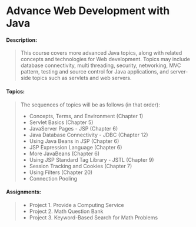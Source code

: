 # Advance Web Development with Java

#### Description:
> This course covers more advanced Java topics, along with related concepts and technologies for Web development. Topics may include database connectivity, multi threading, security, networking, MVC pattern, testing and source control for Java applications, and server-side topics such as servlets and web servers.


#### Topics:
> The sequences of topics will be as follows (in that order):
> - Concepts, Terms, and Environment (Chapter 1)
> - Servlet Basics (Chapter 5)
> - JavaServer Pages - JSP (Chapter 6)
> - Java Database Connectivity - JDBC (Chapter 12)
> - Using Java Beans in JSP (Chapter 6)
> - JSP Expression Language (Chapter 6)
> - More JavaBeans (Chapter 6)
> - Using JSP Standard Tag Library - JSTL (Chapter 9)
> - Session Tracking and Cookies (Chapter 7)
> - Using Filters (Chapter 20)
> - Connection Pooling


#### Assignments:
> - Project 1. Provide a Computing Service
> - Project 2. Math Question Bank
> - Project 3. Keyword-Based Search for Math Problems
